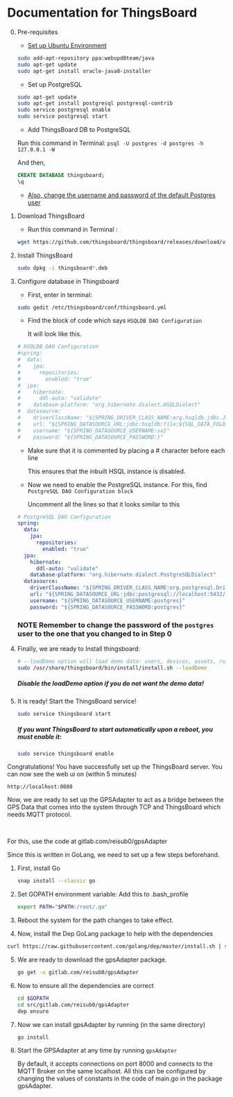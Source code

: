 # Documentation for ThingsBoard

0. Pre-requisites

   - [Set up Ubuntu Environment](https://www.digitalocean.com/community/tutorials/how-to-install-java-with-apt-get-on-ubuntu-16-04#installing-the-oracle-jdk)
   ```bash
   sudo add-apt-repository ppa:webupd8team/java
   sudo apt-get update
   sudo apt-get install oracle-java8-installer
   ```

   - Set up PostgreSQL

   ```bash
   sudo apt-get update
   sudo apt-get install postgresql postgresql-contrib
   sudo service postgresql enable
   sudo service postgresql start
   ```

   - Add ThingsBoard DB to PostgreSQL

   Run this command in Terminal: `psql -U postgres -d postgres -h 127.0.0.1 -W`

   And then,

   ```sql
   CREATE DATABASE thingsboard;
   \q
   ```

   - [Also, change the username and password of the default Postgres user](https://blog.2ndquadrant.com/how-to-safely-change-the-postgres-user-password-via-psql/)

1. Download ThingsBoard

   - Run this command in Terminal :

   ```bash
   wget https://github.com/thingsboard/thingsboard/releases/download/v2.0.3/thingsboard-2.0.3.deb
   ```

2. Install ThingsBoard

   ```bash
   sudo dpkg -i thingsboard*.deb
   ```

3. Configure database in Thingsboard

   - First, enter in terminal:

   ```bash
   sudo gedit /etc/thingsboard/conf/thingsboard.yml
   ```

   - Find the block of code which says `HSQLDB DAO Configuration`

     It will look like this.

   ```yaml
   # HSQLDB DAO Configuration
   #spring:
   #  data:
   #    jpa:
   #      repositories:
   #        enabled: "true"
   #  jpa:
   #    hibernate:
   #      ddl-auto: "validate"
   #    database-platform: "org.hibernate.dialect.HSQLDialect"
   #  datasource:
   #    driverClassName: "${SPRING_DRIVER_CLASS_NAME:org.hsqldb.jdbc.JDBCDriver}"
   #    url: "${SPRING_DATASOURCE_URL:jdbc:hsqldb:file:${SQL_DATA_FOLDER:/tmp}/thingsboardDb;sql.enforce_size=false}"
   #    username: "${SPRING_DATASOURCE_USERNAME:sa}"
   #    password: "${SPRING_DATASOURCE_PASSWORD:}"
   ```

   - Make sure that it is commented by placing a # character before each line

     This ensures that the inbuilt HSQL instance is disabled.

   - Now we need to enable the PostgreSQL instance. For this, find `PostgreSQL DAO Configuration block`

     Uncomment all the lines so that it looks similar to this

   ```yaml
   # PostgreSQL DAO Configuration
   spring:
     data:
       jpa:
         repositories:
           enabled: "true"
     jpa:
       hibernate:
         ddl-auto: "validate"
       database-platform: "org.hibernate.dialect.PostgreSQLDialect"
     datasource:
       driverClassName: "${SPRING_DRIVER_CLASS_NAME:org.postgresql.Driver}"
       url: "${SPRING_DATASOURCE_URL:jdbc:postgresql://localhost:5432/thingsboard}"
       username: "${SPRING_DATASOURCE_USERNAME:postgres}"
       password: "${SPRING_DATASOURCE_PASSWORD:postgres}"
   ```

     ### NOTE Remember to change the password of the `postgres` user to the one that you changed to in Step 0

4. Finally, we are ready to Install thingsboard:

   ```bash
   # --loadDemo option will load demo data: users, devices, assets, rules, widgets.
   sudo /usr/share/thingsboard/bin/install/install.sh --loadDemo
   ```

   ##### Disable the loadDemo option if you do not want the demo data!

5. It is ready! Start the ThingsBoard service!

   ```bash
   sudo service thingsboard start
   ```

   ##### If you want ThingsBoard to start automatically upon a reboot, you must enable it:

   ```bash
   sudo service thingsboard enable
   ```





Congratulations! You have successfully set up the ThingsBoard server. You can now see the web ui on (within 5 minutes)

`http://localhost:8080`



Now, we are ready to set up the GPSAdapter to act as a bridge between the GPS Data that comes into the system through TCP and ThingsBoard which needs MQTT protocol.

<br/>

For this, use the code at gitlab.com/reisub0/gpsAdapter

Since this is written in GoLang, we need to set up a few steps beforehand.

1. First, install Go

   ```bash
   snap install --classic go
   ```

2. Set GOPATH environment variable: Add this to .bash_profile

   ```bash
   export PATH="$PATH:/root/.go"
   ```

3. Reboot the system for the path changes to take effect.

4. Now, install the Dep GoLang package to help with the dependencies
  ```bash
  curl https://raw.githubusercontent.com/golang/dep/master/install.sh | sh
  ```

5. We are ready to download the gpsAdapter package.

   ```bash
   go get -u gitlab.com/reisub0/gpsAdapter
   ```

6. Now to ensure all the dependencies are correct

   ```bash
   cd $GOPATH
   cd src/gitlab.com/reisub0/gpsAdapter
   dep ensure
   ```

7. Now we can install gpsAdapter by running (in the same directory)

   ```bash
   go install
   ```

8. Start the GPSAdapter at any time by running `gpsAdapter`

   By default, it accepts connections on port 8000 and connects to the MQTT Broker on the same localhost. All this can be configured by changing the values of constants in the code of main.go in the package gpsAdapter.
